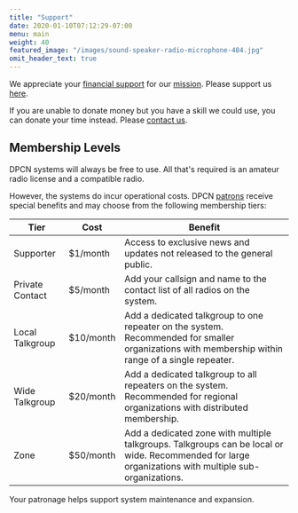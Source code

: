 ```yaml
---
title: "Support"
date: 2020-01-10T07:12:29-07:00
menu: main
weight: 40
featured_image: "/images/sound-speaker-radio-microphone-484.jpg"
omit_header_text: true
---
```


We appreciate your [financial support](https://www.patreon.com/dpcn) for our [mission](/about/mission). Please support us [here](https://www.patreon.com/dpcn).

If you are unable to donate money but you have a skill we could use, you can donate your time instead. Please [contact us](/contact).

## Membership Levels

DPCN systems will always be free to use. All that's required is an amateur radio license and a compatible radio.

However, the systems do incur operational costs. DPCN [patrons](https://www.patreon.com/dpcn) receive special benefits and may choose from the following membership tiers:

Tier | Cost | Benefit
---- |---- | ------
Supporter | $1/month | Access to exclusive news and updates not released to the general public. 
Private Contact | $5/month | Add your callsign and name to the contact list of all radios on the system. 
Local Talkgroup | $10/month | Add a dedicated talkgroup to one repeater on the system. Recommended for smaller organizations with membership within range of a single repeater. 
Wide Talkgroup | $20/month | Add a dedicated talkgroup to all repeaters on the system. Recommended  for regional organizations with distributed membership. 
Zone | $50/month | Add a dedicated zone with multiple talkgroups. Talkgroups can be local or wide. Recommended for large organizations with multiple sub-organizations. 

Your patronage helps support system maintenance and expansion.